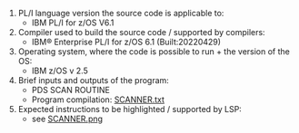 1. PL/I language version the source code is applicable to:
    - IBM PL/I for z/OS V6.1
2. Compiler used to build the source code / supported by compilers:
    - IBM® Enterprise PL/I for z/OS  6.1      (Built:20220429)
3. Operating system, where the code is possible to run + the version of the OS:
    - IBM z/OS v 2.5
4. Brief inputs and outputs of the program:
    - PDS SCAN ROUTINE
    - Program compilation: [SCANNER.txt](SCANNER.txt)
5. Expected instructions to be highlighted / supported by LSP:
    - see [SCANNER.png](SCANNER.png)

